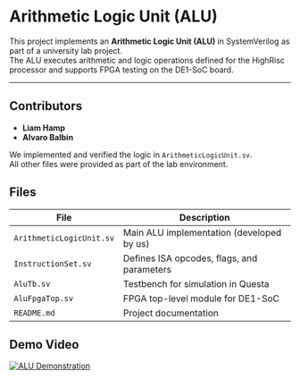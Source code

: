 # Arithmetic Logic Unit (ALU)

This project implements an **Arithmetic Logic Unit (ALU)** in SystemVerilog as part of a university lab project.  
The ALU executes arithmetic and logic operations defined for the HighRisc processor and supports FPGA testing on the DE1-SoC board.

---

## Contributors

- **Liam Hamp**  
- **Alvaro Balbin**

We implemented and verified the logic in `ArithmeticLogicUnit.sv`.  
All other files were provided as part of the lab environment.


## Files

| File | Description |
|------|--------------|
| `ArithmeticLogicUnit.sv` | Main ALU implementation (developed by us) |
| `InstructionSet.sv` | Defines ISA opcodes, flags, and parameters |
| `AluTb.sv` | Testbench for simulation in Questa |
| `AluFpgaTop.sv` | FPGA top-level module for DE1-SoC |
| `README.md` | Project documentation |

## Demo Video

[![ALU Demonstration](https://img.youtube.com/vi/pAdxFBZjDvc/maxresdefault.jpg)](https://youtu.be/pAdxFBZjDvc)
